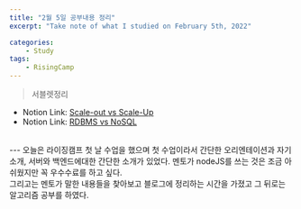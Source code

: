 ```yaml
---
title: "2월 5일 공부내용 정리"
excerpt: "Take note of what I studied on February 5th, 2022"

categories:    
    - Study
tags:
    - RisingCamp
---
```

> 서블렛정리
* Notion Link: [Scale-out vs Scale-Up](https://funny-gourd-490.notion.site/vs-9ff7f8c6dcb34ae19f059b8005377c8a)
* Notion Link: [RDBMS vs NoSQL](https://funny-gourd-490.notion.site/SQL-RDBMS-vs-NoSQL-a30d1301aac842b69f95eab3ef06efa7)
<br>
---
오늘은 라이징캠프 첫 날 수업을 했으며 첫 수업이라서 간단한 오리엔테이션과 자기 소개, 서버와 백엔드에대한 간단한
소개가 있었다. 멘토가 nodeJS를 쓰는 것은 조금 아쉬웠지만 꼭 우수수료를 하고 싶다.

<br>
그리고는 멘토가 말한 내용들을 찾아보고 블로그에 정리하는 시간을 가졌고 그 뒤로는 알고리즘 공부를 하였다. 